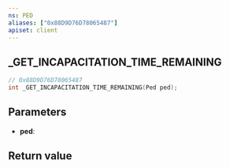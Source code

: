 ```yaml
---
ns: PED
aliases: ["0x88D9D76D78065487"]
apiset: client
---
```

## _GET_INCAPACITATION_TIME_REMAINING

```c
// 0x88D9D76D78065487
int _GET_INCAPACITATION_TIME_REMAINING(Ped ped);
```


## Parameters
* **ped**:

## Return value

